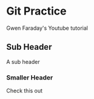# Git Practice

Gwen Faraday's Youtube tutorial

## Sub Header

A sub header

### Smaller Header

Check this out 